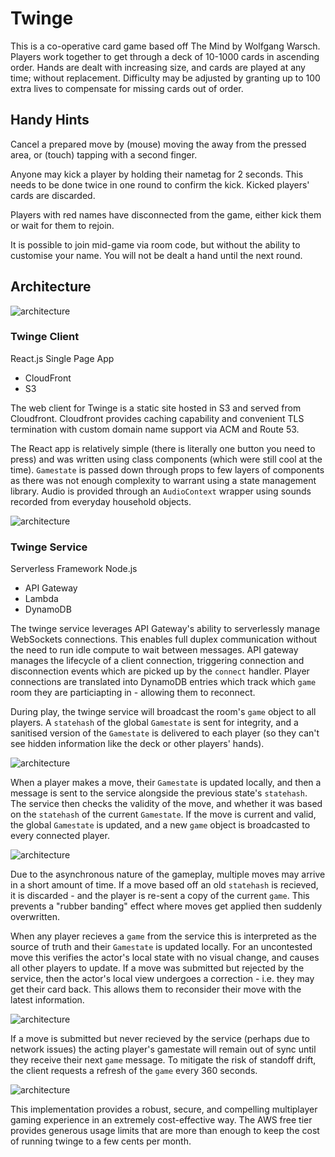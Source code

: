 # Twinge
This is a co-operative card game based off The Mind by Wolfgang Warsch. Players work together to get through a deck of 10-1000 cards in ascending order. Hands are dealt with increasing size, and cards are played at any time; without replacement. Difficulty may be adjusted by granting up to 100 extra lives to compensate for missing cards out of order.

## Handy Hints
Cancel a prepared move by (mouse) moving the away from the pressed area, or (touch) tapping with a second finger.

Anyone may kick a player by holding their nametag for 2 seconds. This needs to be done twice in one round to confirm the kick. Kicked players' cards are discarded.

Players with red names have disconnected from the game, either kick them or wait for them to rejoin.

It is possible to join mid-game via room code, but without the ability to customise your name. You will not be dealt a hand until the next round.

## Architecture
![architecture](./docs/architecture.png)
### Twinge Client
React.js Single Page App
- CloudFront
- S3

The web client for Twinge is a static site hosted in S3 and served from Cloudfront. Cloudfront provides caching capability and convenient TLS termination with custom domain name support via ACM and Route 53. 

The React app is relatively simple (there is literally one button you need to press) and was written using class components (which were still cool at the time). `Gamestate` is passed down through props to few layers of components as there was not enough complexity to warrant using a state management library. Audio is provided through an `AudioContext` wrapper using sounds recorded from everyday household objects.

![architecture](./docs/gameplay.png)

### Twinge Service
Serverless Framework Node.js
- API Gateway
- Lambda
- DynamoDB

The twinge service leverages API Gateway's ability to serverlessly manage WebSockets connections. This enables full duplex communication without the need to run idle compute to wait between messages. API gateway manages the lifecycle of a client connection, triggering connection and disconnection events which are picked up by the `connect` handler. Player connections are translated into DynamoDB entries which track which `game` room they are particiapting in - allowing them to reconnect.

During play, the twinge service will broadcast the room's `game` object to all players. A `statehash` of the global `Gamestate` is sent for integrity, and a sanitised version of the `Gamestate` is delivered to each player (so they can't see hidden information like the deck or other players' hands). 

![architecture](./docs/game_start.png)

When a player makes a move, their `Gamestate` is updated locally, and then a message is sent to the service alongside the previous state's `statehash`. The service then checks the validity of the move, and whether it was based on the `statehash` of the current `Gamestate`. If the move is current and valid, the global `Gamestate` is updated, and a new `game` object is broadcasted to every connected player.

![architecture](./docs/player_move.png)

Due to the asynchronous nature of the gameplay, multiple moves may arrive in a short amount of time. If a move based off an old `statehash` is recieved, it is discarded - and the player is re-sent a copy of the current `game`. This prevents a "rubber banding" effect where moves get applied then suddenly overwritten.

When any player recieves a `game` from the service this is interpreted as the source of truth and their `Gamestate` is updated locally. For an uncontested move this verifies the actor's local state with no visual change, and causes all other players to update. If a move was submitted but rejected by the service, then the actor's local view undergoes a correction - i.e. they may get their card back. This allows them to reconsider their move with the latest information.

![architecture](./docs/contested_move.png)

If a move is submitted but never recieved by the service (perhaps due to network issues) the acting player's gamestate will remain out of sync until they receive their next `game` message. To mitigate the risk of standoff drift, the client requests a refresh of the `game` every 360 seconds.

![architecture](./docs/lost_move.png)

This implementation provides a robust, secure, and compelling multiplayer gaming experience in an extremely cost-effective way. The AWS free tier provides generous usage limits that are more than enough to keep the cost of running twinge to a few cents per month.